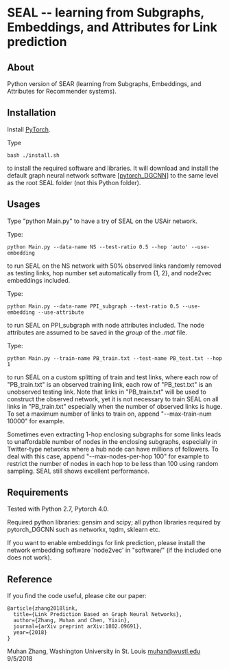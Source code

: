 SEAL -- learning from Subgraphs, Embeddings, and Attributes for Link prediction
===============================================================================

About
-----

Python version of SEAR (learning from Subgraphs, Embeddings, and Attributes for Recommender systems).


Installation
------------

Install [PyTorch](https://pytorch.org/).

Type

    bash ./install.sh

to install the required software and libraries. It will download and install the default graph neural network software [\[pytorch_DGCNN\]](https://github.com/muhanzhang/pytorch_DGCNN) to the same level as the root SEAL folder (not this Python folder).


Usages
------

Type "python Main.py" to have a try of SEAL on the USAir network.

Type:

    python Main.py --data-name NS --test-ratio 0.5 --hop 'auto' --use-embedding

to run SEAL on the NS network with 50% observed links randomly removed as testing links, hop number set automatically from {1, 2}, and node2vec embeddings included.

Type:

    python Main.py --data-name PPI_subgraph --test-ratio 0.5 --use-embedding --use-attribute

to run SEAL on PPI_subgraph with node attributes included. The node attributes are assumed to be saved in the  _group_ of the _.mat_ file.

Type:

    python Main.py --train-name PB_train.txt --test-name PB_test.txt --hop 1

to run SEAL on a custom splitting of train and test links, where each row of "PB_train.txt" is an observed training link, each row of "PB_test.txt" is an unobserved testing link. Note that links in "PB_train.txt" will be used to construct the observed network, yet it is not necessary to train SEAL on all links in "PB_train.txt" especially when the number of observed links is huge. To set a maximum number of links to train on, append "--max-train-num 10000" for example.

Sometimes even extracting 1-hop enclosing subgraphs for some links leads to unaffordable number of nodes in the enclosing subgraphs, especially in Twitter-type networks where a hub node can have millions of followers. To deal with this case, append "--max-nodes-per-hop 100" for example to restrict the number of nodes in each hop to be less than 100 using random sampling. SEAL still shows excellent performance.


Requirements
------------

Tested with Python 2.7, Pytorch 4.0.

Required python libraries: gensim and scipy; all python libraries required by pytorch_DGCNN such as networkx, tqdm, sklearn etc.

If you want to enable embeddings for link prediction, please install the network embedding software 'node2vec' in "software/" (if the included one does not work).


Reference
---------

If you find the code useful, please cite our paper:

    @article{zhang2018link,
      title={Link Prediction Based on Graph Neural Networks},
      author={Zhang, Muhan and Chen, Yixin},
      journal={arXiv preprint arXiv:1802.09691},
      year={2018}
    }

Muhan Zhang, Washington University in St. Louis
muhan@wustl.edu
9/5/2018
